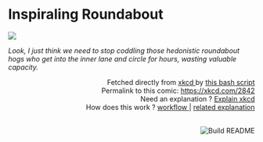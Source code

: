 # <b>Inspiraling Roundabout</b>

[![](https://imgs.xkcd.com/comics/inspiraling_roundabout.png)](https://xkcd.com/2842)

<i>Look, I just think we need to stop coddling those hedonistic roundabout hogs who get into the inner lane and circle for hours, wasting valuable capacity.</i>

<div align="right">
  Fetched directly from
  <a href="https://xkcd.com">
    xkcd
  </a>
  by
  <a href="https://github.com/Vanille-N/Vanille-N/blob/master/fetch">
    this bash script
  </a>
</div>
<div align="right">
  Permalink to this comic:
  <a href="https://xkcd.com/2842">
    https://xkcd.com/2842
  </a>
</div>
<div align="right">
  Need an explanation ?
  <a href="https://www.explainxkcd.com/wiki/index.php/2842">
    Explain xkcd
  </a>
</div>
<div align="right">
  How does this work ?
  <a href="https://github.com/Vanille-N/Vanille-N/blob/master/.github/workflows/build.yml">
    workflow
  </a>
  |
  <a href="https://simonwillison.net/2020/Jul/10/self-updating-profile-readme/">
    related explanation
  </a>
</div><br>

<a href="https://github.com/Vanille-N/Vanille-N/actions"><img src="https://github.com/Vanille-N/Vanille-N/workflows/Build%20README/badge.svg" align="right" alt="Build README"></a>

